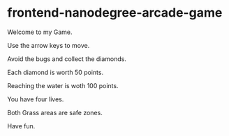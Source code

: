 frontend-nanodegree-arcade-game
===============================

Welcome to my Game.

Use the arrow keys to move.

Avoid the bugs and collect the diamonds.

Each diamond is worth 50 points.

Reaching the water is woth 100 points.

You have four lives.

Both Grass areas are safe zones.

Have fun.
